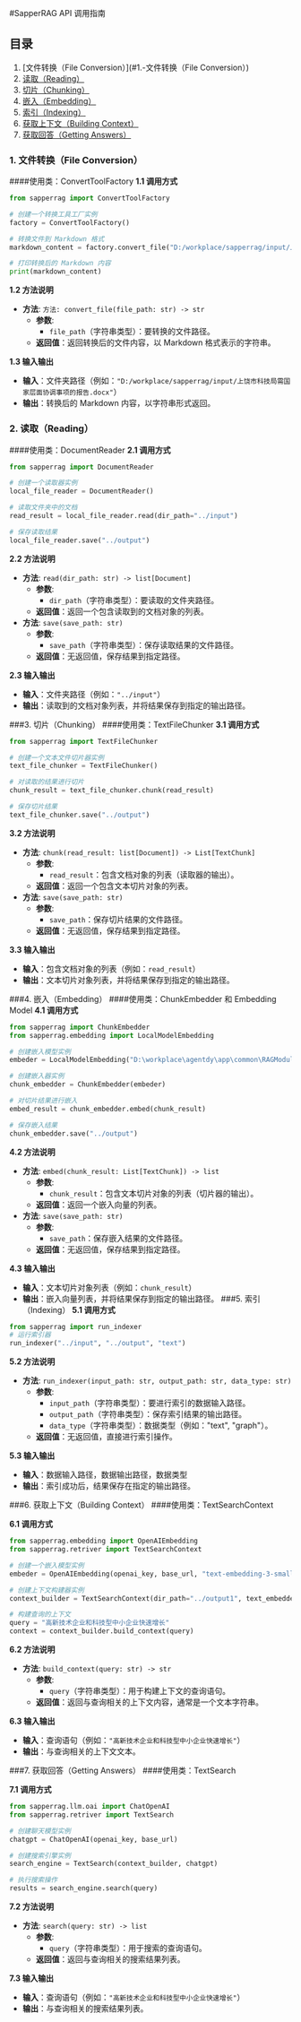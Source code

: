 #SapperRAG API 调用指南
## 目录
1. [文件转换（File Conversion）](#1.-文件转换（File Conversion）)
2. [读取（Reading）](#2.-读取（Reading）)
3. [切片（Chunking）](#3.-切片（Chunking）)
4. [嵌入（Embedding）](#4.-嵌入（Embedding）)
5. [索引（Indexing）](#5.-索引（Indexing）)
6. [获取上下文（Building Context）](#6.-获取上下文（Building-Context）)
7. [获取回答（Getting Answers）](#7.-获取回答（Getting-Answers）)

### 1. 文件转换（File Conversion）
####使用类：ConvertToolFactory
**1.1 调用方式**
```python
from sapperrag import ConvertToolFactory

# 创建一个转换工具工厂实例
factory = ConvertToolFactory()

# 转换文件到 Markdown 格式
markdown_content = factory.convert_file("D:/workplace/sapperrag/input/上饶市科技局需国家层面协调事项的报告.docx")

# 打印转换后的 Markdown 内容
print(markdown_content)
```
**1.2 方法说明**
- **方法**: `方法: convert_file(file_path: str) -> str`
  - **参数**:
    - `file_path`（字符串类型）：要转换的文件路径。
  - **返回值**：返回转换后的文件内容，以 Markdown 格式表示的字符串。

**1.3 输入输出**
- **输入**：文件夹路径（例如：`"D:/workplace/sapperrag/input/上饶市科技局需国家层面协调事项的报告.docx"`）
- **输出**：转换后的 Markdown 内容，以字符串形式返回。

### 2. 读取（Reading）
####使用类：DocumentReader
**2.1 调用方式**
```python
from sapperrag import DocumentReader

# 创建一个读取器实例
local_file_reader = DocumentReader()

# 读取文件夹中的文档
read_result = local_file_reader.read(dir_path="../input")

# 保存读取结果
local_file_reader.save("../output")
```
**2.2 方法说明**
- **方法**: `read(dir_path: str) -> list[Document]`
  - **参数**:
    - `dir_path`（字符串类型）：要读取的文件夹路径。
  - **返回值**：返回一个包含读取到的文档对象的列表。
- **方法**: `save(save_path: str)`
  - **参数**:
    - `save_path`（字符串类型）：保存读取结果的文件路径。
  - **返回值**：无返回值，保存结果到指定路径。

**2.3 输入输出**
- **输入**：文件夹路径（例如：`"../input"`）
- **输出**：读取到的文档对象列表，并将结果保存到指定的输出路径。

###3. 切片（Chunking）
####使用类：TextFileChunker
**3.1 调用方式**
```python
from sapperrag import TextFileChunker

# 创建一个文本文件切片器实例
text_file_chunker = TextFileChunker()

# 对读取的结果进行切片
chunk_result = text_file_chunker.chunk(read_result)

# 保存切片结果
text_file_chunker.save("../output")
```
**3.2 方法说明**
- **方法**: `chunk(read_result: list[Document]) -> List[TextChunk]`
  - **参数**:
    - `read_result`：包含文档对象的列表（读取器的输出）。
  - **返回值**：返回一个包含文本切片对象的列表。
- **方法**: `save(save_path: str)`
  - **参数**:
    - `save_path`：保存切片结果的文件路径。
  - **返回值**：无返回值，保存结果到指定路径。

**3.3 输入输出**
- **输入**：包含文档对象的列表（例如：`read_result`）
- **输出**：文本切片对象列表，并将结果保存到指定的输出路径。

###4. 嵌入（Embedding）
####使用类：ChunkEmbedder 和 Embedding Model
**4.1 调用方式**
```python
from sapperrag import ChunkEmbedder
from sapperrag.embedding import LocalModelEmbedding

# 创建嵌入模型实例
embeder = LocalModelEmbedding("D:\workplace\agentdy\app\common\RAGModuleBase\embedding\model")

# 创建嵌入器实例
chunk_embedder = ChunkEmbedder(embeder)

# 对切片结果进行嵌入
embed_result = chunk_embedder.embed(chunk_result)

# 保存嵌入结果
chunk_embedder.save("../output")
```
**4.2 方法说明**
- **方法**: `embed(chunk_result: List[TextChunk]) -> list`
  - **参数**:
    - `chunk_result`：包含文本切片对象的列表（切片器的输出）。
  - **返回值**：返回一个嵌入向量的列表。
- **方法**: `save(save_path: str)`
  - **参数**:
    - `save_path`：保存嵌入结果的文件路径。
  - **返回值**：无返回值，保存结果到指定路径。

**4.3 输入输出**
- **输入**：文本切片对象列表（例如：`chunk_result`）
- **输出**：嵌入向量列表，并将结果保存到指定的输出路径。
###5. 索引（Indexing）
**5.1 调用方式**
```python
from sapperrag import run_indexer
# 运行索引器
run_indexer("../input", "../output", "text")
```
**5.2 方法说明**
- **方法**: `run_indexer(input_path: str, output_path: str, data_type: str)`
  - **参数**:
    - `input_path`（字符串类型）：要进行索引的数据输入路径。
    - `output_path`（字符串类型）：保存索引结果的输出路径。
    - `data_type`（字符串类型）：数据类型（例如："text", "graph"）。
  - **返回值**：无返回值，直接进行索引操作。

**5.3 输入输出**
- **输入**：数据输入路径，数据输出路径，数据类型
- **输出**：索引成功后，结果保存在指定的输出路径。

###6. 获取上下文（Building Context）
####使用类：TextSearchContext

**6.1 调用方式**
```python
from sapperrag.embedding import OpenAIEmbedding
from sapperrag.retriver import TextSearchContext

# 创建一个嵌入模型实例
embeder = OpenAIEmbedding(openai_key, base_url, "text-embedding-3-small")

# 创建上下文构建器实例
context_builder = TextSearchContext(dir_path="../output1", text_embedder=embeder)

# 构建查询的上下文
query = "高新技术企业和科技型中小企业快速增长"
context = context_builder.build_context(query)
```
**6.2 方法说明**
- **方法**: `build_context(query: str) -> str`
  - **参数**:
    - `query`（字符串类型）：用于构建上下文的查询语句。
  - **返回值**：返回与查询相关的上下文内容，通常是一个文本字符串。

**6.3 输入输出**
- **输入**：查询语句（例如：`"高新技术企业和科技型中小企业快速增长"`）
- **输出**：与查询相关的上下文文本。

###7. 获取回答（Getting Answers）
####使用类：TextSearch

**7.1 调用方式**
```python
from sapperrag.llm.oai import ChatOpenAI
from sapperrag.retriver import TextSearch

# 创建聊天模型实例
chatgpt = ChatOpenAI(openai_key, base_url)

# 创建搜索引擎实例
search_engine = TextSearch(context_builder, chatgpt)

# 执行搜索操作
results = search_engine.search(query)
```
**7.2 方法说明**
- **方法**: `search(query: str) -> list`
  - **参数**:
    - `query`（字符串类型）：用于搜索的查询语句。
  - **返回值**：返回与查询相关的搜索结果列表。

**7.3 输入输出**
- **输入**：查询语句（例如：`"高新技术企业和科技型中小企业快速增长"`）
- **输出**：与查询相关的搜索结果列表。

